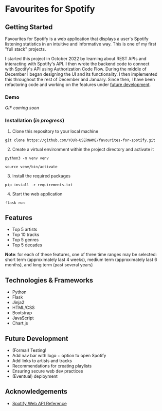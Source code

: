 # Favourites for Spotify

## Getting Started

Favourites for Spotify is a web application that displays a user's Spotify listening statistics in an intuitive and informative way. This is one of my first "full stack" projects.

I started this project in October 2022 by learning about REST APIs and interacting with Spotify's API. I then wrote the backend code to connect with Spotify's API using Authorization Code Flow. During the middle of December I began designing the UI and its functionality. I then implemented this throughout the rest of December and January. Since then, I have been refactoring code and working on the features under [future development](https://github.com/mpoteryk/favourites-for-spotify#future-development).

### Demo

_GIF coming soon_

<!-- ### Prerequisites
You will need to have the following installed on your machine:
* Python
-->

### Installation (_in progress_)

1. Clone this repository to your local machine 
```
git clone https://github.com/YOUR-USERNAME/favourites-for-spotify.git
```

2. Create a virtual environment within the project directory and activate it
```
python3 -m venv venv
```
```
source venv/bin/activate
```

3. Install the required packages 
```
pip install -r requirements.txt
```
4. Start the web application
```
flask run
```

## Features
* Top 5 artists
* Top 10 tracks
* Top 5 genres
* Top 5 decades

__Note__: for each of these features, one of three time ranges may be selected: short term (approximately last 4 weeks), medium term (approximately last 6 months), and long term (past several years)

## Technologies & Frameworks
* Python
* Flask
* Jinja2
* HTML/CSS
* Bootstrap
* JavaScript
* Chart.js

## Future Development
* (Formal) Testing!
* Add nav bar with logo + option to open Spotify
* Add links to artists and tracks
* Recommendations for creating playlists
* Ensuring secure web dev practices
* (Eventual) deployment

## Acknowledgements 
* [Spotify Web API Reference](https://developer.spotify.com/documentation/web-api/reference/#/)

